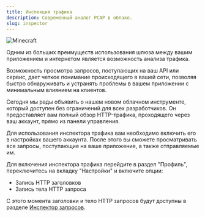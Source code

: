 ```yaml
---
title: Инспекция трафика
description: Современный аналог PCAP в облаке.
slug: inspector
---
```


![Minecraft](/img/inspector.png)

Одним из больших преимуществ использования шлюза между вашим приложением и интернетом является возможность анализа трафика.

Возможность просмотра запросов, поступающих на ваш API или сервис, дает четкое понимание происходящего в вашей сети, позволяя быстро обнаруживать и устранять проблемы в вашем приложении с минимальным влиянием на клиентов.

Сегодня мы рады объявить о нашем новом облачном инструменте, который доступен без ограничений для всех разработчиков.
Он предоставляет вам полный обзор HTTP-трафика, проходящего через ваш аккаунт, прямо из панели управления.

<!-- truncate -->

Для использования инспектора трафика вам необходимо включить его в настройках вашего аккаунта. После этого вы сможете просматривать все запросы, поступающие на ваше приложение, а также отправляемые им.

Для включения инспектора трафика перейдите в раздел "Профиль", переключитесь на вкладку "Настройки" и включите опции:

 * Запись HTTP заголовков
 * Запись тела HTTP запроса

С этого момента заголовки и тело HTTP запросов будут доступны в разделе [Инспектор запросов](https://cloudpub.ru/dashboard/logs/).
